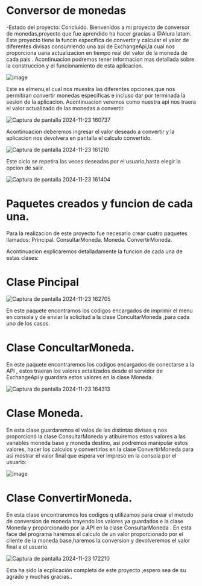 <h1> Conversor de monedas </h1>
-Estado del proyecto: Concluido.
Bienvenidos a mi proyecto de conversor de monedas,proyecto que fue aprendido ha hacer gracias a @Alura latam. Este proyecto tiene la funcin especifica de convertir y calcular el valor de diferentes divisas consumiendo una api de ExchangeApi,la cual  nos proporciona uana actualizacion en tiempo real del valor de la moneda de cada pais .
Acontinuacion podremos tener informacion mas detallada sobre la construccion y el funcionamiento de esta aplicacion.


![image](https://github.com/user-attachments/assets/86a93293-4c55-44ee-bdb4-e02d71516011)

Este es elmenu,el cual nos muestra las diferentes opciones,que nos permitiran convertir monedas especificas e incluso dar por terminada la sesion de la aplicacion.
Acontinuacion veremos como nuestra api nos traera el valor actualizado de las monedas a convertir.

![Captura de pantalla 2024-11-23 160737](https://github.com/user-attachments/assets/05887b09-d500-4ed3-ae81-0767cd35fa88)

Acontinuacion deberemos ingresar el valor deseado a convertir y la aplicacion nos devolvera en pantalla el calculo convertido.

![Captura de pantalla 2024-11-23 161210](https://github.com/user-attachments/assets/691b0bde-975e-403c-b516-109886f83247)

Este ciclo se repetira las veces deseadas por el usuario,hasta elegir la opcion de salir.

![Captura de pantalla 2024-11-23 161404](https://github.com/user-attachments/assets/522f332d-42c3-4f72-96f0-8d727fc6c5d4)

<h1> Paquetes creados y funcion de cada una. </h1>

Para la realizacion de este proyecto fue necesario crear cuatro paquetes llamados: Principal. ConsultarMoneda. Moneda. ConvertirMoneda.

Acontinuacion explicaremos detalladamente la funcion de cada una de estas clases:

<h1>Clase Pincipal</h1>

![Captura de pantalla 2024-11-23 162705](https://github.com/user-attachments/assets/de609fde-9912-41a9-875c-d4244260666a)

En este paquete encontramos los codigos encargados de imprimir el menu en consola y de enviar la solicitud a la clase ConcultarMoneda ,para cada uno de los casos.

<h1>Clase ConcultarMoneda.</h1>
En este paquete encontraremos los codigos encargados de conectarse a la API , estos traeran los valores actalizados desde el servidor de ExchangeApi y guardara estos valores en la clase Moneda.

![Captura de pantalla 2024-11-23 164313](https://github.com/user-attachments/assets/17b31f5c-8b48-4f2c-843f-1f2d4e1f2697)


<h1>Clase Moneda.</h1>
En esta clase guardaremos el valos de las  distintas divisas q nos proporcionó la clase ConsultarMoneda y atibuiremos estos valores a las variables moneda base y moneda destino, asi podremos manipular estos valores, hacer los calculos y convertirlos en la clase ConvertirMoneda para asi mostrar el valor final que espera ver impreso en la consola por el usuario:

![image](https://github.com/user-attachments/assets/9f8ec736-8147-487a-b460-005f7ee783e3)

<h1>Clase ConvertirMoneda.</h1>

En esta clase encontraremos los codigos q utilizamos para crear el metodo de conversion de moneda trayendo los valores ya guardados e la clase Moneda y proporcionado por la API en la clase ConsultarMoneda .
En esta face del programa haremos el calculo de un valor proporcionado por el cliente de la moneda base,haremos la conversion y devolveremos el valor final a el usuario.

![Captura de pantalla 2024-11-23 172210](https://github.com/user-attachments/assets/ec04a3b8-d2e4-49a7-aa92-13d37d81b5b5)

Esta ha sido la ecplicación completa de este proyecto ,espero sea de su agrado y muchas gracias..














 
